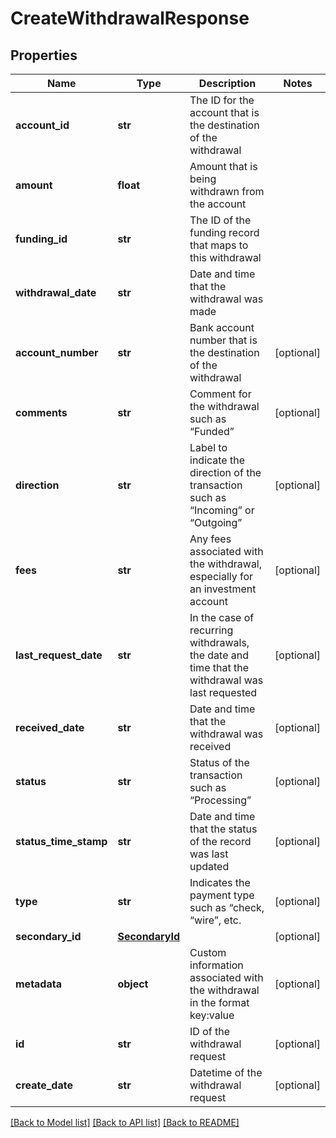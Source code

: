 # CreateWithdrawalResponse

## Properties
Name | Type | Description | Notes
------------ | ------------- | ------------- | -------------
**account_id** | **str** | The ID for the account that is the destination of the withdrawal | 
**amount** | **float** | Amount that is being withdrawn from the account | 
**funding_id** | **str** | The ID of the funding record that maps to this withdrawal | 
**withdrawal_date** | **str** | Date and time that the withdrawal was made | 
**account_number** | **str** | Bank account number that is the destination of the withdrawal | [optional] 
**comments** | **str** | Comment for the withdrawal such as “Funded” | [optional] 
**direction** | **str** | Label to indicate the direction of the transaction such as “Incoming” or “Outgoing” | [optional] 
**fees** | **str** | Any fees associated with the withdrawal, especially for an investment account | [optional] 
**last_request_date** | **str** | In the case of recurring withdrawals, the date and time that the withdrawal was last requested | [optional] 
**received_date** | **str** | Date and time that the withdrawal was received | [optional] 
**status** | **str** | Status of the transaction such as “Processing” | [optional] 
**status_time_stamp** | **str** | Date and time that the status of the record was last updated | [optional] 
**type** | **str** | Indicates the payment type such as “check, “wire”, etc. | [optional] 
**secondary_id** | [**SecondaryId**](SecondaryId.md) |  | [optional] 
**metadata** | **object** | Custom information associated with the withdrawal in the format key:value | [optional] 
**id** | **str** | ID of the withdrawal request | [optional] 
**create_date** | **str** | Datetime of the withdrawal request | [optional] 

[[Back to Model list]](../README.md#documentation-for-models) [[Back to API list]](../README.md#documentation-for-api-endpoints) [[Back to README]](../README.md)


